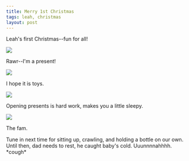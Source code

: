 ```yaml
---
title: Merry 1st Christmas
tags: leah, christmas
layout: post
---
```

Leah's first Christmas--fun for all!



<img src="http://fuzzymonk.com/photos/leah/image/595/IMG_8880.jpg" class="picture" />

Rawr--I'm a present!



<img src="http://fuzzymonk.com/photos/leah/image/595/IMG_8870.jpg" class="picture" />

I hope it is toys.



<img src="http://fuzzymonk.com/photos/leah/image/595/IMG_8705.jpg" class="picture" />

Opening presents is hard work, makes you a little sleepy.



<img src="http://fuzzymonk.com/photos/leah/image/595/IMG_8587-1.jpg" class="picture" />

The fam.



Tune in next time for sitting up, crawling, and holding a bottle on our own.  Until then, dad needs to rest, he caught baby's cold. Uuunnnnahhhh. \*cough\*
